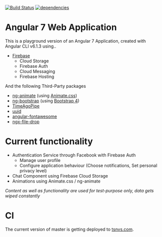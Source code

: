 [![Build Status](https://travis-ci.org/chriszo111/tsnvscom-firebase.svg?branch=master)](https://travis-ci.org/chriszo111/tsnvscom-firebase) [![dependencies](https://david-dm.org/chriszo111/tsnvscom-firebase.svg)](https://travis-ci.org/chriszo111/tsnvscom-firebase)

# Angular 7 Web Application
This is a playground version of an Angular 7 Application, created with Angular CLI v6.1.3 using..
* [Firebase](https://firebase.google.com)
    * Cloud Storage
    * Firebase Auth
    * Cloud Messaging
    * Firebase Hosting

And the following Third-Party packages
* [ng-animate](https://github.com/jiayihu/ng-animate) (using [Animate.css](https://daneden.github.io/animate.css/))
* [ng-bootstrap](https://github.com/ng-bootstrap/ng-bootstrap) (using [Bootstrap 4](https://getbootstrap.com/))
* [TimeAgoPipe](https://github.com/AndrewPoyntz/time-ago-pipe)
* [uuid](https://github.com/kelektiv/node-uuid)
* [angular-fontawesome](https://github.com/FortAwesome/angular-fontawesome)
* [ngx-file-drop](https://github.com/georgipeltekov/ngx-file-drop)

# Current functionality
* Authentication Service through Facebook with Firebase Auth
    * Manage user profile
    * Configure application behaviour (Choose notifications, Set personal privacy level)
* Chat Component using Firebase Cloud Storage
* Animations using Animate.css / ng-animate

_Content as well as functionality are used for test-purpose only, data gets wiped constantly_

# CI
The current version of master is getting deployed to [tsnvs.com](https://tsnvs.com).
